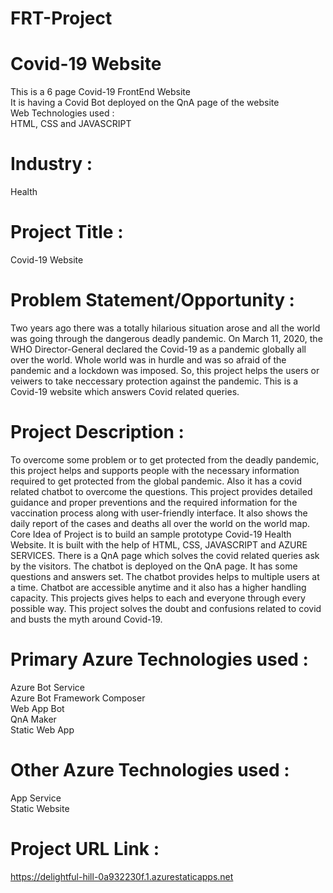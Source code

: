 # FRT-Project

# Covid-19 Website

This is a 6 page Covid-19 FrontEnd Website<br>
It is having a Covid Bot deployed on the QnA page of the website<br>
Web Technologies used :<br>
HTML, CSS and JAVASCRIPT

# Industry :

Health

# Project Title :

Covid-19 Website 

# Problem Statement/Opportunity :

Two years ago there was a totally hilarious situation arose and all the world was going through the dangerous deadly pandemic. On March 11, 2020, the WHO Director-General declared the Covid-19 as a pandemic globally all over the world. Whole world was in hurdle and was so afraid of the pandemic and a lockdown was imposed. So, this project helps the users or veiwers to take neccessary protection against the pandemic. This is a Covid-19 website which answers Covid related queries.

# Project Description :

To overcome some problem or to get protected from the deadly pandemic, this project helps and supports people with the necessary information required to get protected from the global pandemic. Also it has a covid related chatbot to overcome the questions. This project provides detailed guidance and proper preventions and the required information for the vaccination process along with user-friendly interface. It also shows the daily report of the cases and deaths all over the world on the world map. Core Idea of Project is to build an sample prototype Covid-19 Health Website. It is built with the help of HTML, CSS, JAVASCRIPT and AZURE SERVICES. There is a QnA page which solves the covid related queries ask by the visitors. The chatbot is deployed on the QnA page. It has some questions and answers set. The chatbot provides helps to multiple users at a time. Chatbot are accessible anytime and it also has a higher handling capacity. This projects gives helps to each and everyone through every possible way. This project solves the doubt and confusions related to covid and busts the myth around Covid-19.


# Primary Azure Technologies used :
Azure Bot Service
<br>Azure Bot Framework Composer
<br>Web App Bot
<br>QnA Maker 
<br>Static Web App


# Other Azure Technologies used : 
App Service
<br>Static Website

# Project URL Link :

https://delightful-hill-0a932230f.1.azurestaticapps.net
